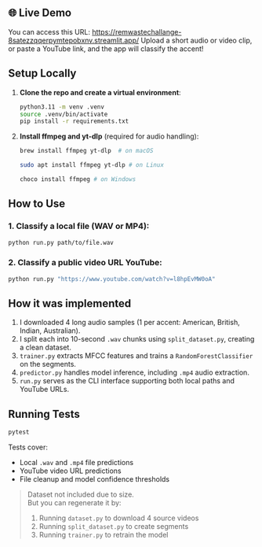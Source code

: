 ## 🌐 Live Demo

You can access this URL: https://remwastechallange-8satezzqqerpymtepobxnv.streamlit.app/
Upload a short audio or video clip, or paste a YouTube link, and the app will classify the accent!

## Setup Locally

1. **Clone the repo and create a virtual environment**:
    ```bash
    python3.11 -m venv .venv
    source .venv/bin/activate
    pip install -r requirements.txt
    ```

2. **Install ffmpeg and yt-dlp** (required for audio handling):
    ```bash
    brew install ffmpeg yt-dlp  # on macOS
    ```
     ```bash
    sudo apt install ffmpeg yt-dlp # on Linux
    ```
      ```bash
    choco install ffmpeg # on Windows
    ```

## How to Use

### 1. Classify a local file (WAV or MP4):
```bash
python run.py path/to/file.wav
```

### 2. Classify a public video URL YouTube:
```bash
python run.py "https://www.youtube.com/watch?v=l8hpEvMW0oA"
```

## How it was implemented

1. I downloaded 4 long audio samples (1 per accent: American, British, Indian, Australian).
2. I split each into 10-second `.wav` chunks using `split_dataset.py`, creating a clean dataset.
3. `trainer.py` extracts MFCC features and trains a `RandomForestClassifier` on the segments.
4. `predictor.py` handles model inference, including `.mp4` audio extraction.
5. `run.py` serves as the CLI interface supporting both local paths and YouTube URLs.

## Running Tests
```bash
pytest
```

Tests cover:
- Local `.wav` and `.mp4` file predictions
- YouTube video URL predictions
- File cleanup and model confidence thresholds


> Dataset not included due to size.  
> But you can regenerate it by:
> 1. Running `dataset.py` to download 4 source videos
> 2. Running `split_dataset.py` to create segments
> 3. Running `trainer.py` to retrain the model
